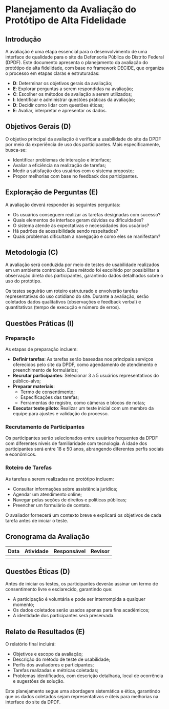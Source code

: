 # Planejamento da Avaliação do Protótipo de Alta Fidelidade

## Introdução

A avaliação é uma etapa essencial para o desenvolvimento de uma interface de qualidade para o site da Defensoria Pública do Distrito Federal (DPDF). Este documento apresenta o planejamento da avaliação do protótipo de alta fidelidade, com base no framework DECIDE, que organiza o processo em etapas claras e estruturadas:

- **D**: Determinar os objetivos gerais da avaliação;
- **E**: Explorar perguntas a serem respondidas na avaliação;
- **C**: Escolher os métodos de avaliação a serem utilizados;
- **I**: Identificar e administrar questões práticas da avaliação;
- **D**: Decidir como lidar com questões éticas;
- **E**: Avaliar, interpretar e apresentar os dados.

## Objetivos Gerais (D)

O objetivo principal da avaliação é verificar a usabilidade do site da DPDF por meio da experiência de uso dos participantes. Mais especificamente, busca-se:

- Identificar problemas de interação e interface;
- Avaliar a eficiência na realização de tarefas;
- Medir a satisfação dos usuários com o sistema proposto;
- Propor melhorias com base no feedback dos participantes.

## Exploração de Perguntas (E)

A avaliação deverá responder às seguintes perguntas:

- Os usuários conseguem realizar as tarefas designadas com sucesso?
- Quais elementos de interface geram dúvidas ou dificuldades?
- O sistema atende às expectativas e necessidades dos usuários?
- Há padrões de acessibilidade sendo respeitados?
- Quais problemas dificultam a navegação e como eles se manifestam?

## Metodologia (C)

A avaliação será conduzida por meio de testes de usabilidade realizados em um ambiente controlado. Esse método foi escolhido por possibilitar a observação direta dos participantes, garantindo dados detalhados sobre o uso do protótipo.

Os testes seguirão um roteiro estruturado e envolverão tarefas representativas do uso cotidiano do site. Durante a avaliação, serão coletados dados qualitativos (observações e feedback verbal) e quantitativos (tempo de execução e número de erros).

## Questões Práticas (I)

### Preparação

As etapas de preparação incluem:

- **Definir tarefas**: As tarefas serão baseadas nos principais serviços oferecidos pelo site da DPDF, como agendamento de atendimento e preenchimento de formulários;
- **Recrutar participantes**: Selecionar 3 a 5 usuários representativos do público-alvo;
- **Preparar materiais**:
  - Termo de consentimento;
  - Especificações das tarefas;
  - Ferramentas de registro, como câmeras e blocos de notas;
- **Executar teste piloto**: Realizar um teste inicial com um membro da equipe para ajustes e validação do processo.

### Recrutamento de Participantes

Os participantes serão selecionados entre usuários frequentes da DPDF com diferentes níveis de familiaridade com tecnologia. A idade dos participantes será entre 18 e 50 anos, abrangendo diferentes perfis sociais e econômicos.

### Roteiro de Tarefas

As tarefas a serem realizadas no protótipo incluem:

- Consultar informações sobre assistência jurídica;
- Agendar um atendimento online;
- Navegar pelas seções de direitos e políticas públicas;
- Preencher um formulário de contato.

O avaliador fornecerá um contexto breve e explicará os objetivos de cada tarefa antes de iniciar o teste.

## Cronograma da Avaliação

| Data       | Atividade                              | Responsável         | Revisor        |
|------------|----------------------------------------|---------------------|----------------|
|  |  |     | |


## Questões Éticas (D)

Antes de iniciar os testes, os participantes deverão assinar um termo de consentimento livre e esclarecido, garantindo que:

- A participação é voluntária e pode ser interrompida a qualquer momento;
- Os dados coletados serão usados apenas para fins acadêmicos;
- A identidade dos participantes será preservada.

## Relato de Resultados (E)

O relatório final incluirá:

- Objetivos e escopo da avaliação;
- Descrição do método de teste de usabilidade;
- Perfis dos avaliadores e participantes;
- Tarefas realizadas e métricas coletadas;
- Problemas identificados, com descrição detalhada, local de ocorrência e sugestões de solução.

Este planejamento segue uma abordagem sistemática e ética, garantindo que os dados coletados sejam representativos e úteis para melhorias na interface do site da DPDF.
